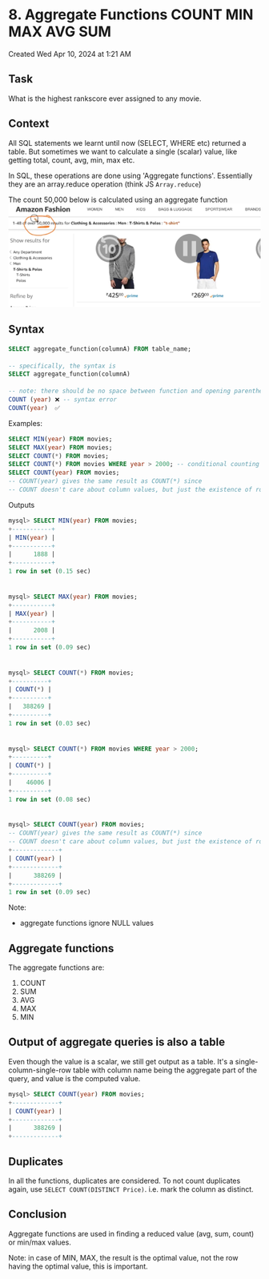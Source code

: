# 8. Aggregate Functions COUNT MIN MAX AVG SUM
Created Wed Apr 10, 2024 at 1:21 AM

## Task
What is the highest rankscore ever assigned to any movie.

## Context
All SQL statements we learnt until now (SELECT, WHERE etc) returned a table.
But sometimes we want to calculate a single (scalar) value, like getting total, count, avg, min, max etc.

In SQL, these operations are done using 'Aggregate functions'. Essentially they are an array.reduce operation (think JS `Array.reduce`)

The count 50,000 below is calculated using an aggregate function
![](../../../../assets/8-Aggregate-Functions-COUNT-MIN-MAX-AVG-SUM-image-1-90a59cee.png)
## Syntax
```sql
SELECT aggregate_function(columnA) FROM table_name;

-- specifically, the syntax is
SELECT aggregate_function(columnA)

-- note: there should be no space between function and opening parentheses
COUNT (year) ❌ -- syntax error
COUNT(year)  ✅
```

Examples:
```sql
SELECT MIN(year) FROM movies;
SELECT MAX(year) FROM movies;
SELECT COUNT(*) FROM movies;
SELECT COUNT(*) FROM movies WHERE year > 2000; -- conditional counting is possible!
SELECT COUNT(year) FROM movies;
-- COUNT(year) gives the same result as COUNT(*) since
-- COUNT doesn't care about column values, but just the existence of rows
```

Outputs
```sql
mysql> SELECT MIN(year) FROM movies;
+-----------+
| MIN(year) |
+-----------+
|      1888 |
+-----------+
1 row in set (0.15 sec)


mysql> SELECT MAX(year) FROM movies;
+-----------+
| MAX(year) |
+-----------+
|      2008 |
+-----------+
1 row in set (0.09 sec)


mysql> SELECT COUNT(*) FROM movies;
+----------+
| COUNT(*) |
+----------+
|   388269 |
+----------+
1 row in set (0.03 sec)


mysql> SELECT COUNT(*) FROM movies WHERE year > 2000;
+----------+
| COUNT(*) |
+----------+
|    46006 |
+----------+
1 row in set (0.08 sec)


mysql> SELECT COUNT(year) FROM movies;
-- COUNT(year) gives the same result as COUNT(*) since
-- COUNT doesn't care about column values, but just the existence of rows
+-------------+
| COUNT(year) |
+-------------+
|      388269 |
+-------------+
1 row in set (0.09 sec)
```

Note: 
- aggregate functions ignore NULL values

## Aggregate functions
The aggregate functions are:
1. COUNT
2. SUM
3. AVG
4. MAX
5. MIN
## Output of aggregate queries is also a table
Even though the value is a scalar, we still get output as a table.
It's a single-column-single-row table with column name being the aggregate part of the query, and value is the computed value.

```sql
mysql> SELECT COUNT(year) FROM movies;
+-------------+
| COUNT(year) |
+-------------+
|      388269 |
+-------------+
```


## Duplicates
In all the functions, duplicates are considered. To not count duplicates again, use `SELECT COUNT(DISTINCT Price)`. i.e. mark the column as distinct.
## Conclusion
Aggregate functions are used in finding a reduced value (avg, sum, count) or min/max values.

Note: in case of MIN, MAX, the result is the optimal value, not the row having the optimal value, this is important.